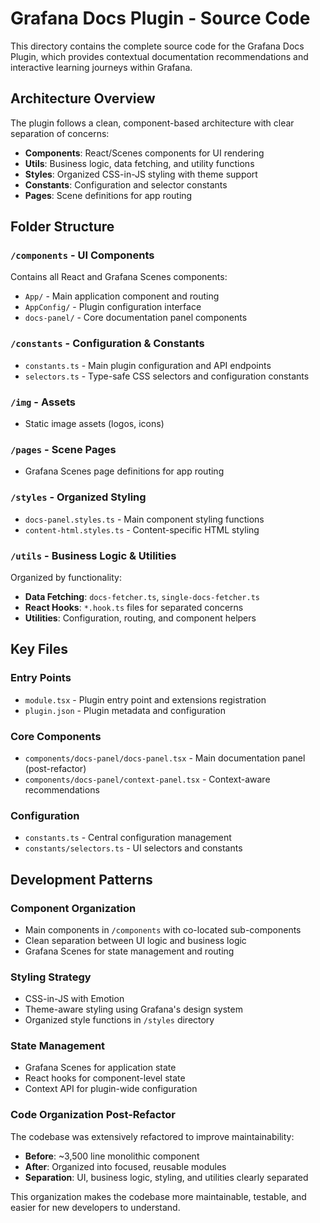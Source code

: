 <!-- This README file is going to be the one displayed on the Grafana.com website for your plugin. Uncomment and replace the content here before publishing.

Remove any remaining comments before publishing as these may be displayed on Grafana.com -->

# Grafana Docs Plugin - Source Code

This directory contains the complete source code for the Grafana Docs Plugin, which provides contextual documentation recommendations and interactive learning journeys within Grafana.

## Architecture Overview

The plugin follows a clean, component-based architecture with clear separation of concerns:

- **Components**: React/Scenes components for UI rendering
- **Utils**: Business logic, data fetching, and utility functions  
- **Styles**: Organized CSS-in-JS styling with theme support
- **Constants**: Configuration and selector constants
- **Pages**: Scene definitions for app routing

## Folder Structure

### `/components` - UI Components
Contains all React and Grafana Scenes components:
- `App/` - Main application component and routing
- `AppConfig/` - Plugin configuration interface
- `docs-panel/` - Core documentation panel components

### `/constants` - Configuration & Constants
- `constants.ts` - Main plugin configuration and API endpoints
- `selectors.ts` - Type-safe CSS selectors and configuration constants

### `/img` - Assets
- Static image assets (logos, icons)

### `/pages` - Scene Pages
- Grafana Scenes page definitions for app routing

### `/styles` - Organized Styling
- `docs-panel.styles.ts` - Main component styling functions
- `content-html.styles.ts` - Content-specific HTML styling

### `/utils` - Business Logic & Utilities
Organized by functionality:
- **Data Fetching**: `docs-fetcher.ts`, `single-docs-fetcher.ts`
- **React Hooks**: `*.hook.ts` files for separated concerns
- **Utilities**: Configuration, routing, and component helpers

## Key Files

### Entry Points
- `module.tsx` - Plugin entry point and extensions registration
- `plugin.json` - Plugin metadata and configuration

### Core Components
- `components/docs-panel/docs-panel.tsx` - Main documentation panel (post-refactor)
- `components/docs-panel/context-panel.tsx` - Context-aware recommendations

### Configuration
- `constants.ts` - Central configuration management
- `constants/selectors.ts` - UI selectors and constants

## Development Patterns

### Component Organization
- Main components in `/components` with co-located sub-components
- Clean separation between UI logic and business logic
- Grafana Scenes for state management and routing

### Styling Strategy
- CSS-in-JS with Emotion
- Theme-aware styling using Grafana's design system
- Organized style functions in `/styles` directory

### State Management
- Grafana Scenes for application state
- React hooks for component-level state
- Context API for plugin-wide configuration

### Code Organization Post-Refactor
The codebase was extensively refactored to improve maintainability:
- **Before**: ~3,500 line monolithic component
- **After**: Organized into focused, reusable modules
- **Separation**: UI, business logic, styling, and utilities clearly separated

This organization makes the codebase more maintainable, testable, and easier for new developers to understand.

